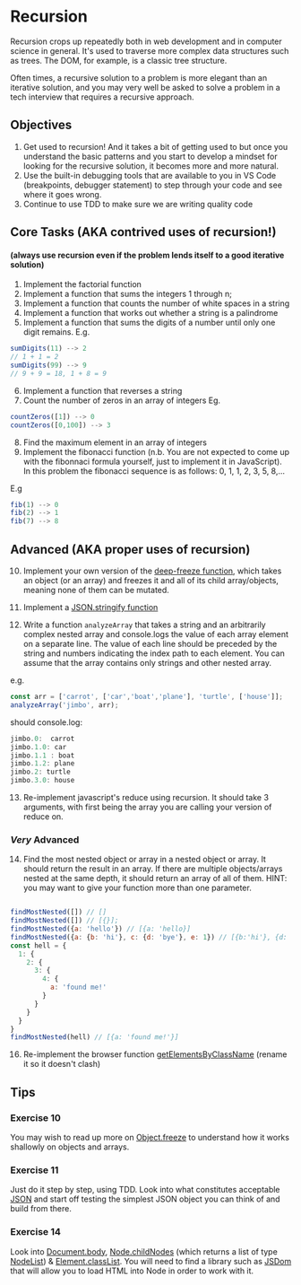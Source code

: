 # Recursion

Recursion crops up repeatedly both in web development and in computer
science in general. It's used to traverse more complex data structures
such as trees. The DOM, for example, is a classic tree structure.

Often times, a recursive solution to a problem is more elegant than
an iterative solution, and you may very well be asked to solve a 
problem in a tech interview that requires a recursive approach. 

## Objectives

1. Get used to recursion! And it takes a bit of getting used to but once  you understand the basic patterns and you start to develop a mindset for looking for the recursive solution, it becomes more and more natural.
2. Use the built-in debugging tools that are available to you in VS Code (breakpoints, debugger statement) to step through your code and see where it goes wrong.
3. Continue to use TDD to make sure we are writing quality code

## Core Tasks (AKA contrived uses of recursion!)
#### (always use recursion even if the problem lends itself to a good iterative solution)

1. Implement the factorial function
2. Implement a function that sums the integers 1 through n;
3. Implement a function that counts the number of white spaces in a string
4. Implement a function that works out whether a string is a palindrome
5. Implement a function that sums the digits of a number until only one digit remains. 
 E.g.
 ```javascript
 sumDigits(11) --> 2
 // 1 + 1 = 2
 sumDigits(99) --> 9 
 // 9 + 9 = 18, 1 + 8 = 9
 ```
6. Implement a function that reverses a string
7. Count the number of zeros in an array of integers
Eg.
```javascript
countZeros([1]) --> 0
countZeros([0,100]) --> 3
```

8. Find the maximum element in an array of integers
9. Implement the fibonacci function (n.b. You are not expected to come up with the fibonnaci formula yourself, just to implement it in JavaScript).  
In this problem the fibonacci sequence is as follows: 0, 1, 1, 2, 3, 5, 8,...

E.g
```javascript
fib(1) --> 0
fib(2) --> 1
fib(7) --> 8
```


## Advanced (AKA proper uses of recursion)

10. Implement your own version of the [deep-freeze function](https://www.npmjs.com/package/deep-freeze), which takes an object (or an array) and freezes it and all of its child array/objects, meaning none of them can be mutated. 

11. Implement a [JSON.stringify function](https://developer.mozilla.org/en/docs/Web/JavaScript/Reference/Global_Objects/JSON/stringify)

12. Write a function `analyzeArray` that takes a string and an arbitrarily 
complex nested array and console.logs the value of each array element on 
a separate line. The value of each line should be preceded by the string 
and numbers indicating the index path to each element. You 
can assume that the array contains only strings and other nested array.

e.g. 

```javascript
const arr = ['carrot', ['car','boat','plane'], 'turtle', ['house']]; 
analyzeArray('jimbo', arr);
```

should console.log:

```javascript
jimbo.0:  carrot
jimbo.1.0: car
jimbo.1.1 : boat
jimbo.1.2: plane
jimbo.2: turtle
jimbo.3.0: house
```

13. Re-implement javascript's reduce using recursion. It should take 3 arguments, with first being the array you are calling your version of reduce on. 

### *Very* Advanced

14. Find the most nested object or array in a nested object or array. It should return the result in an array. If there are multiple objects/arrays nested at the same depth, it should return an array of all of them.
HINT: you may want to give your function more than one parameter.

```js

findMostNested([]) // []
findMostNested([]) // [{}];
findMostNested({a: 'hello'}) // [{a: 'hello}]
findMostNested({a: {b: 'hi'}, c: {d: 'bye'}, e: 1}) // [{b:'hi'}, {d: 'bye'}]
const hell = {
  1: {
    2: {
      3: {
        4: {
          a: 'found me!'
        }
      }
    }
  }
}
findMostNested(hell) // [{a: 'found me!'}]
```

16. Re-implement the browser function [getElementsByClassName](https://developer.mozilla.org/en/docs/Web/API/Document/getElementsByClassName) (rename it so it doesn't clash)



## Tips

### Exercise 10

You may wish to read up more on [Object.freeze](https://developer.mozilla.org/en-US/docs/Web/JavaScript/Reference/Global_Objects/Object/freeze) to understand how it works shallowly on objects and arrays.

### Exercise 11

Just do it step by step, using TDD. Look into what constitutes acceptable [JSON](https://developer.mozilla.org/en-US/docs/Web/JavaScript/Reference/Global_Objects/JSON)
and start off testing the simplest JSON object you can think of and build from there.

### Exercise 14

Look into [Document.body](https://developer.mozilla.org/en-US/docs/Web/API/Document/body),
[Node.childNodes](https://developer.mozilla.org/en-US/docs/Web/API/Node/childNodes) (which
returns a list of type [NodeList](https://developer.mozilla.org/en-US/docs/Web/API/NodeList))
& [Element.classList](https://developer.mozilla.org/en/docs/Web/API/Element/classList). You will need to find a library such as [JSDom](https://github.com/tmpvar/jsdom) that will allow you to load HTML into Node in order to work with it.
